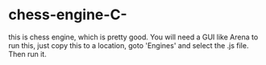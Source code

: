 # chess-engine-C-
this is  chess engine, which is pretty good. You will need a GUI like Arena to run this, just copy this to a location, goto 'Engines' and select the .js file. Then run it.
